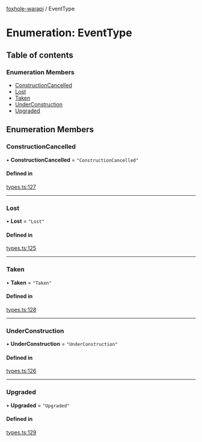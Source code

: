 [foxhole-warapi](../README.md) / EventType

# Enumeration: EventType

## Table of contents

### Enumeration Members

- [ConstructionCancelled](EventType.md#constructioncancelled)
- [Lost](EventType.md#lost)
- [Taken](EventType.md#taken)
- [UnderConstruction](EventType.md#underconstruction)
- [Upgraded](EventType.md#upgraded)

## Enumeration Members

### ConstructionCancelled

• **ConstructionCancelled** = ``"ConstructionCancelled"``

#### Defined in

[types.ts:127](https://github.com/art0rz/foxhole-warapi/blob/f01d4a6/src/types.ts#L127)

___

### Lost

• **Lost** = ``"Lost"``

#### Defined in

[types.ts:125](https://github.com/art0rz/foxhole-warapi/blob/f01d4a6/src/types.ts#L125)

___

### Taken

• **Taken** = ``"Taken"``

#### Defined in

[types.ts:128](https://github.com/art0rz/foxhole-warapi/blob/f01d4a6/src/types.ts#L128)

___

### UnderConstruction

• **UnderConstruction** = ``"UnderConstruction"``

#### Defined in

[types.ts:126](https://github.com/art0rz/foxhole-warapi/blob/f01d4a6/src/types.ts#L126)

___

### Upgraded

• **Upgraded** = ``"Upgraded"``

#### Defined in

[types.ts:129](https://github.com/art0rz/foxhole-warapi/blob/f01d4a6/src/types.ts#L129)
